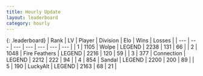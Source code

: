 ```yaml
---
title: Hourly Update
layout: leaderboard
category: hourly
---
```


{: .leaderboard}
| Rank | LV | Player | Division | Elo | Wins | Losses |
| --- | --- | --- | --- | --- | --- | --- |
| <span data-change="0">1</span> | 1105 | <span title="ID: 204953">Wolpe</span> | LEGEND | <span data-change="0">2238</span> | <span data-change="0">131</span> | <span data-change="0">66</span> |
| <span data-change="2">2</span> | 1048 | <span title="ID: 357425">Fire Feathers</span> | LEGEND | <span data-change="10">2216</span> | <span data-change="1">120</span> | <span data-change="0">59</span> |
| <span data-change="-1">3</span> | 377 | <span title="ID: 539711">Connection</span> | LEGEND | <span data-change="-1">2212</span> | <span data-change="4">222</span> | <span data-change="2">94</span> |
| <span data-change="-1">4</span> | 854 | <span title="ID: 315148">Sandal</span> | LEGEND | <span data-change="-9">2200</span> | <span data-change="0">200</span> | <span data-change="1">89</span> |
| <span data-change="0">5</span> | 190 | <span title="ID: 512212">LuckyAlt</span> | LEGEND | <span data-change="0">2163</span> | <span data-change="0">68</span> | <span data-change="0">21</span> |